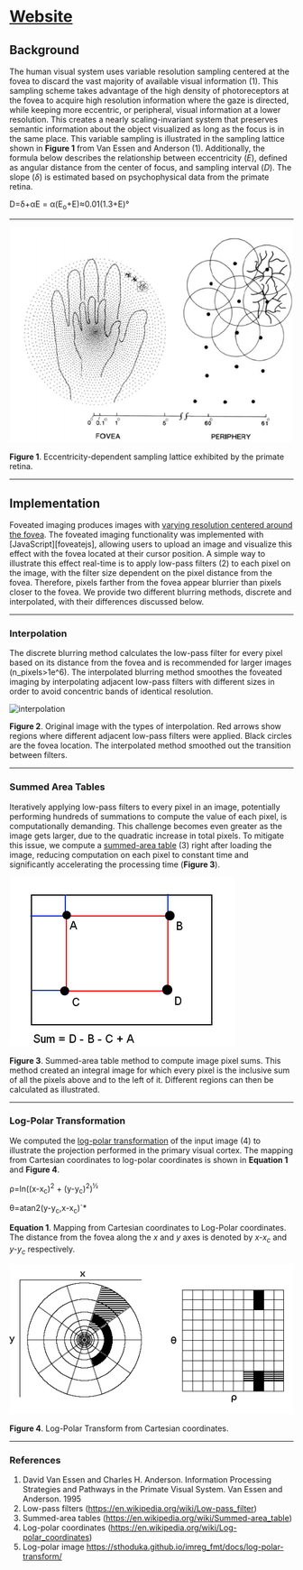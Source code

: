 # [Website][foveatedsite]

## Background

The human visual system uses variable resolution sampling centered at the fovea to discard the vast majority of available visual information (1). This sampling scheme takes advantage of the high density of photoreceptors at the fovea to acquire high resolution information where the gaze is directed, while keeping more eccentric, or peripheral, visual information at a lower resolution. This creates a nearly scaling-invariant system that preserves semantic information about the object visualized as long as the focus is in the same place.
This variable sampling is illustrated in the sampling lattice shown in **Figure 1** from Van Essen and Anderson (1). Additionally, the formula below describes the relationship between eccentricity (*E*), defined as angular distance from the center of focus, and sampling interval (*D*). The slope (*&delta;*) is estimated based on psychophysical data from the primate retina.

D=&delta;+&alpha;E = &alpha;(E<sub>o</sub>+E)&approx;0.01(1.3+E)&deg;

---

![samplelattice]

**Figure 1**. Eccentricity-dependent sampling lattice exhibited by the primate retina.

---

## Implementation

Foveated imaging produces images with [varying resolution centered around the fovea][background]. The foveated imaging functionality was implemented with [JavaScript][foveatejs], allowing users to upload an image and visualize this effect with the fovea located at their cursor position. A simple way to illustrate this effect real-time is to apply low-pass filters (2) to each pixel on the image, with the filter size dependent on the pixel distance from the fovea. Therefore, pixels farther from the fovea appear blurrier than pixels closer to the fovea. We provide two different blurring methods, discrete and interpolated, with their differences discussed below.

---

### Interpolation

The discrete blurring method calculates the low-pass filter for every pixel based on its distance from the fovea and is recommended for larger images (n_pixels>1e^6). The interpolated blurring method smoothes the foveated imaging by interpolating adjacent low-pass filters with different sizes in order to avoid concentric bands of identical resolution.

![interpolation]

**Figure 2**. Original image with the types of interpolation. Red arrows show regions where different adjacent low-pass filters were applied. Black circles are the fovea location. The interpolated method smoothed out the transition between filters.

---

### Summed Area Tables

Iteratively applying low-pass filters to every pixel in an image, potentially performing hundreds of summations to compute the value of each pixel, is computationally demanding. This challenge becomes even greater as the image gets larger, due to the quadratic increase in total pixels. To mitigate this issue, we compute a [summed-area table][summedareawiki] (3) right after loading the image, reducing computation on each pixel to constant time and significantly accelerating the processing time (**Figure 3**).

![summedareatable]

**Figure 3**. Summed-area table method to compute image pixel sums. This method created an integral image for which every pixel is the inclusive sum of all the pixels above and to the left of it. Different regions can then be calculated as illustrated.

---

### Log-Polar Transformation

We computed the [log-polar transformation][logpolarwiki] of the input image (4) to illustrate the projection performed in the primary visual cortex. The mapping from Cartesian coordinates to log-polar coordinates is shown in **Equation 1** and **Figure 4**.

&rho;=ln((x-x<sub>c</sub>)<sup>2</sup> + (y-y<sub>c</sub>)<sup>2</sup>)<sup>&half;</sup>

&theta;=atan2(y-y<sub>c</sub>,x-x<sub>c</sub>)`*

**Equation 1**. Mapping from Cartesian coordinates to Log-Polar coordinates. The distance from the fovea along the *x* and *y* axes is denoted by *x-x<sub>c</sub>* and *y-y<sub>c</sub>* respectively.

![logpolar]

**Figure 4**. Log-Polar Transform from Cartesian coordinates.

---

### References

1. David Van Essen and Charles H. Anderson. Information Processing Strategies and Pathways in the Primate Visual System. Van Essen and Anderson. 1995
2. Low-pass filters (https://en.wikipedia.org/wiki/Low-pass_filter)
3. Summed-area tables (https://en.wikipedia.org/wiki/Summed-area_table)
4. Log-polar coordinates (https://en.wikipedia.org/wiki/Log-polar_coordinates)
5. Log-polar image https://sthoduka.github.io/imreg_fmt/docs/log-polar-transform/

<!-- Links -->
[foveatedsite]: https://alemorm.github.io/foveated-imaging/
[samplelattice]: /content/materials/sampling_lattice.png "Sampling Lattice"
[background]: /posts/background
[javasource]: /static/js/foveate.js
[interpolation]: /materials/interpolation_arrows.png#center "Interpolation Types"
[summedareatable]: /content/materials/summed_area_table.png#center "Summed Area Table"
[logpolar]: /content/materials/log_polar.png "Log-Polar Transform"
[lowpasswiki]: https://en.wikipedia.org/wiki/Low-pass_filter
[summedareawiki]: https://en.wikipedia.org/wiki/Summed-area_table
[logpolarwiki]: https://en.wikipedia.org/wiki/Log-polar_coordinates
